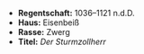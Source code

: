 
- **Regentschaft:** 1036–1121 n.d.D.
- **Haus:** Eisenbeiß
- **Rasse:** Zwerg
- **Titel:** _Der Sturmzollherr_
